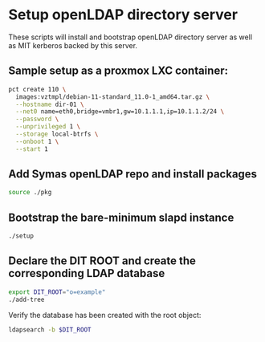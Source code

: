 # Setup openLDAP directory server

These scripts will install and bootstrap openLDAP directory server as well as MIT kerberos backed by this server.

## Sample setup as a proxmox LXC container:

```bash
pct create 110 \
  images:vztmpl/debian-11-standard_11.0-1_amd64.tar.gz \
  --hostname dir-01 \
  --net0 name=eth0,bridge=vmbr1,gw=10.1.1.1,ip=10.1.1.2/24 \
  --password \
  --unprivileged 1 \
  --storage local-btrfs \
  --onboot 1 \
  --start 1
```

## Add Symas openLDAP repo and install packages
```bash
source ./pkg
```

## Bootstrap the bare-minimum slapd instance
```bash
./setup
```

## Declare the DIT ROOT and create the corresponding LDAP database
```bash
export DIT_ROOT="o=example"
./add-tree
```
Verify the database has been created with the root object:
```bash
ldapsearch -b $DIT_ROOT
```
